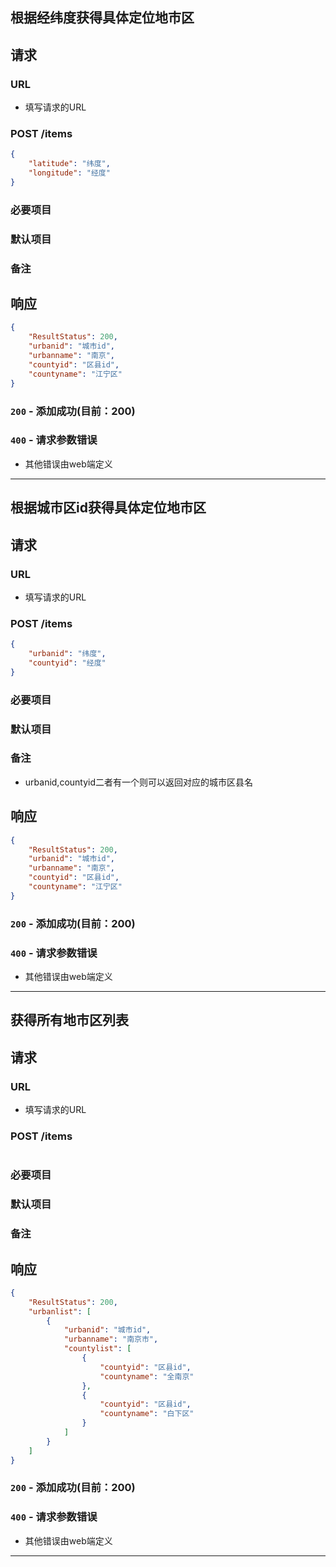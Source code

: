 ## 根据经纬度获得具体定位地市区
## 请求
### URL

+ 填写请求的URL

### POST /items

```json
{
    "latitude": "纬度",
    "longitude": "经度"
}
```
### 必要项目

### 默认项目

### 备注

## 响应

```json
{
	"ResultStatus": 200,
    "urbanid": "城市id",
    "urbanname": "南京",
    "countyid": "区县id",
    "countyname": "江宁区"
}
```

### `200` - 添加成功(目前：200)


### `400` - 请求参数错误
+ 其他错误由web端定义

********************

## 根据城市区id获得具体定位地市区
## 请求
### URL

+ 填写请求的URL

### POST /items

```json
{
    "urbanid": "纬度",
    "countyid": "经度"
}
```
### 必要项目

### 默认项目

### 备注

* urbanid,countyid二者有一个则可以返回对应的城市区县名

## 响应

```json
{
	"ResultStatus": 200,
    "urbanid": "城市id",
    "urbanname": "南京",
    "countyid": "区县id",
    "countyname": "江宁区"
}
```

### `200` - 添加成功(目前：200)


### `400` - 请求参数错误
+ 其他错误由web端定义

********************

## 获得所有地市区列表
## 请求
### URL

+ 填写请求的URL

### POST /items

```json
```
### 必要项目

### 默认项目

### 备注

## 响应

```json
{
    "ResultStatus": 200,
    "urbanlist": [
        {
            "urbanid": "城市id",
            "urbanname": "南京市",
            "countylist": [
                {
                    "countyid": "区县id",
                    "countyname": "全南京"
                },
                {
                    "countyid": "区县id",
                    "countyname": "白下区"
                }
            ]
        }
    ]
}
```

### `200` - 添加成功(目前：200)


### `400` - 请求参数错误
+ 其他错误由web端定义

********************